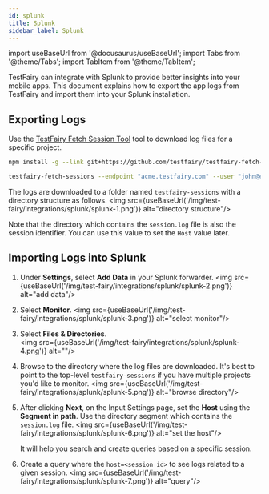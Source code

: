 ```yaml
---
id: splunk
title: Splunk
sidebar_label: Splunk
---
```


import useBaseUrl from '@docusaurus/useBaseUrl';
import Tabs from '@theme/Tabs';
import TabItem from '@theme/TabItem';

TestFairy can integrate with Splunk to provide better insights into your mobile apps. This document explains how to export the app logs from TestFairy and import them into your Splunk installation.

## Exporting Logs

Use the [TestFairy Fetch Session Tool](https://github.com/testfairy/testfairy-fetch-sessions) tool to download log files for a specific project.

```bash
npm install -g --link git+https://github.com/testfairy/testfairy-fetch-sessions.git

testfairy-fetch-sessions --endpoint "acme.testfairy.com" --user "john@example.com" --api-key "0123456789abcdef" --project-id=1000 --logs
```

The logs are downloaded to a folder named `testfairy-sessions` with a directory structure as follows.
<img src={useBaseUrl('/img/test-fairy/integrations/splunk/splunk-1.png')} alt="directory structure"/>

Note that the directory which contains the `session.log` file is also the session identifier. You can use this value to set the `Host` value later.

## Importing Logs into Splunk

1. Under **Settings**, select **Add Data** in your Splunk forwarder.
   <img src={useBaseUrl('/img/test-fairy/integrations/splunk/splunk-2.png')} alt="add data"/>

2. Select **Monitor**.
   <img src={useBaseUrl('/img/test-fairy/integrations/splunk/splunk-3.png')} alt="select monitor"/>

3. Select **Files & Directories**.  
   <img src={useBaseUrl('/img/test-fairy/integrations/splunk/splunk-4.png')} alt=""/>

4. Browse to the directory where the log files are downloaded. It's best to point to the top-level `testfairy-sessions` if you have multiple projects you'd like to monitor.
   <img src={useBaseUrl('/img/test-fairy/integrations/splunk/splunk-5.png')} alt="browse directory"/>

5. After clicking **Next**, on the Input Settings page, set the **Host** using the **Segment in path**. Use the directory segment which contains the `session.log` file.
   <img src={useBaseUrl('/img/test-fairy/integrations/splunk/splunk-6.png')} alt="set the host"/>

   It will help you search and create queries based on a specific session.

6. Create a query where the `host=<session id>` to see logs related to a given session.
   <img src={useBaseUrl('/img/test-fairy/integrations/splunk/splunk-7.png')} alt="query"/>

